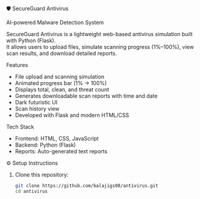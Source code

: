  🛡 SecureGuard Antivirus  

AI-powered Malware Detection System

SecureGuard Antivirus is a lightweight web-based antivirus simulation built with Python (Flask).  
It allows users to upload files, simulate scanning progress (1%–100%), view scan results, and download detailed reports.


Features

- File upload and scanning simulation  
- Animated progress bar (1% → 100%)  
- Displays total, clean, and threat count  
- Generates downloadable scan reports with time and date  
- Dark futuristic UI  
- Scan history view  
- Developed with Flask and modern HTML/CSS



Tech Stack

- Frontend: HTML, CSS, JavaScript  
- Backend: Python (Flask)  
- Reports: Auto-generated text reports  



⚙ Setup Instructions

1. Clone this repository:
   ```bash
   git clone https://github.com/balajigs08/antivirus.git
   cd antivirus
